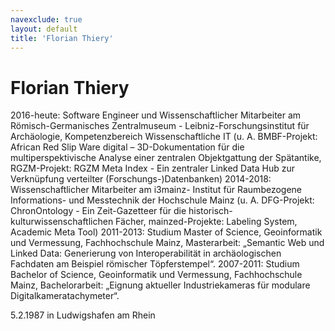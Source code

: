 ```yaml
---
navexclude: true
layout: default
title: 'Florian Thiery'
---
```


# Florian Thiery

2016-heute: Software Engineer und Wissenschaftlicher Mitarbeiter am Römisch-Germanisches Zentralmuseum - Leibniz-Forschungsinstitut für Archäologie, Kompetenzbereich Wissenschaftliche IT (u. A. BMBF-Projekt: African Red Slip Ware digital – 3D-Dokumentation für die multiperspektivische Analyse einer zentralen Objektgattung der Spätantike, RGZM-Projekt: RGZM Meta Index - Ein zentraler Linked Data Hub zur Verknüpfung verteilter (Forschungs-)Datenbanken)
2014-2018: Wissenschaftlicher Mitarbeiter am i3mainz- Institut für Raumbezogene Informations- und Messtechnik der Hochschule Mainz (u. A. DFG-Projekt: ChronOntology - Ein Zeit-Gazetteer für die historisch-kulturwissenschaftlichen Fächer, mainzed-Projekte: Labeling System, Academic Meta Tool)
2011-2013: Studium Master of Science, Geoinformatik und Vermessung, Fachhochschule Mainz, Masterarbeit: „Semantic Web und Linked Data: Generierung von Interoperabilität in archäologischen Fachdaten am Beispiel römischer Töpferstempel“.
2007-2011: Studium Bachelor of Science, Geoinformatik und Vermessung, Fachhochschule Mainz, Bachelorarbeit: „Eignung aktueller Industriekameras für modulare Digitalkameratachymeter“.

5.2.1987 in Ludwigshafen am Rhein